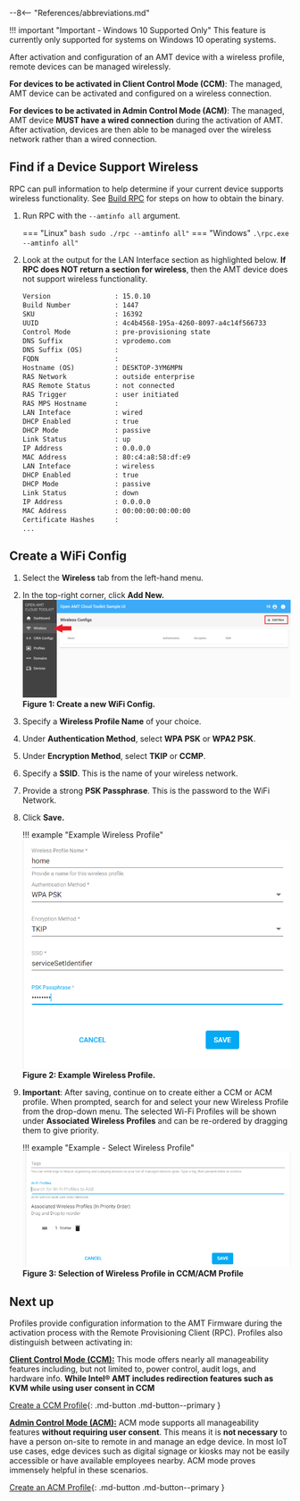 --8<-- "References/abbreviations.md"

!!! important "Important - Windows 10 Supported Only"
    This feature is currently only supported for systems on Windows 10 operating systems.

After activation and configuration of an AMT device with a wireless profile, remote devices can be managed wirelessly.

**For devices to be activated in Client Control Mode (CCM)**: The managed, AMT device can be activated and configured on a wireless connection.

**For devices to be activated in Admin Control Mode (ACM)**: The managed, AMT device **MUST have a wired connection** during the activation of AMT. After activation, devices are then able to be managed over the wireless network rather than a wired connection.

## Find if a Device Support Wireless

RPC can pull information to help determine if your current device supports wireless functionality.  See [Build RPC](buildRPC.md) for steps on how to obtain the binary.

1. Run RPC with the `--amtinfo all` argument.

    === "Linux"
        ``` bash
        sudo ./rpc --amtinfo all"
        ```
    === "Windows"
        ```
        .\rpc.exe --amtinfo all"
        ```

2. Look at the output for the LAN Interface section as highlighted below. **If RPC does NOT return a section for wireless**, then the AMT device does not support wireless functionality. 

    ``` hl_lines="20-25"
    Version                : 15.0.10
    Build Number           : 1447
    SKU                    : 16392
    UUID                   : 4c4b4568-195a-4260-8097-a4c14f566733
    Control Mode           : pre-provisioning state
    DNS Suffix             : vprodemo.com
    DNS Suffix (OS)        :
    FQDN                   :
    Hostname (OS)          : DESKTOP-3YM6MPN
    RAS Network            : outside enterprise
    RAS Remote Status      : not connected
    RAS Trigger            : user initiated
    RAS MPS Hostname       :
    LAN Inteface           : wired
    DHCP Enabled           : true
    DHCP Mode              : passive
    Link Status            : up
    IP Address             : 0.0.0.0
    MAC Address            : 80:c4:a8:58:df:e9
    LAN Inteface           : wireless
    DHCP Enabled           : true
    DHCP Mode              : passive
    Link Status            : down
    IP Address             : 0.0.0.0
    MAC Address            : 00:00:00:00:00:00
    Certificate Hashes     : 
    ...
    ```

## Create a WiFi Config

1. Select the **Wireless** tab from the left-hand menu.

2. In the top-right corner, click **Add New.**
    [![RPS New Wireless Profile](../assets/images/RPS_NewWireless.png)](../assets/images/RPS_NewWireless.png)
    **Figure 1: Create a new WiFi Config.**

3. Specify a **Wireless Profile Name** of your choice.

4. Under **Authentication Method**, select **WPA PSK** or **WPA2 PSK**.

5. Under **Encryption Method**, select **TKIP** or **CCMP**.

6. Specify a **SSID**. This is the name of your wireless network.

7. Provide a strong **PSK Passphrase**. This is the password to the WiFi Network.

8. Click **Save.**

    !!! example "Example Wireless Profile"
        [![RPS Wireless Profile](../assets/images/RPS_WirelessCreate.png)](../assets/images/RPS_WirelessCreate.png)
        **Figure 2: Example Wireless Profile.** 

9. **Important**: After saving, continue on to create either a CCM or ACM profile. When prompted, search for and select your new Wireless Profile from the drop-down menu. The selected Wi-Fi Profiles will be shown under **Associated Wireless Profiles** and can be re-ordered by dragging them to give priority.

    !!! example "Example - Select Wireless Profile"
        [![RPS Bottom of Profile](../assets/images/RPS_CreateProfile_withWiFi.png)](../assets/images/RPS_CreateProfile_withWiFi.png)
        **Figure 3: Selection of Wireless Profile in CCM/ACM Profile**

## Next up

Profiles provide configuration information to the AMT Firmware during the activation process with the Remote Provisioning Client (RPC). Profiles also distinguish between activating in: 

**[Client Control Mode (CCM):](createProfileCCM.md)** This mode offers nearly all manageability features including, but not limited to, power control, audit logs, and hardware info. **While Intel® AMT includes redirection features such as KVM while using user consent in CCM**

[Create a CCM Profile](createProfileCCM.md){: .md-button .md-button--primary }

**[Admin Control Mode (ACM):](createProfileACM.md)** ACM mode supports all manageability features **without requiring user consent**. This means it is **not necessary** to have a person on-site to remote in and manage an edge device. In most IoT use cases, edge devices such as digital signage or kiosks may not be easily accessible or have available employees nearby. ACM mode proves immensely helpful in these scenarios.

[Create an ACM Profile](createProfileACM.md){: .md-button .md-button--primary }